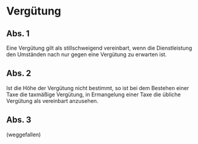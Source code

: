 # Vergütung



## Abs. 1

 Eine Vergütung gilt als stillschweigend vereinbart, wenn die Dienstleistung den Umständen nach nur gegen eine Vergütung zu erwarten ist.

## Abs. 2

 Ist die Höhe der Vergütung nicht bestimmt, so ist bei dem Bestehen einer Taxe die taxmäßige Vergütung, in Ermangelung einer Taxe die übliche Vergütung als vereinbart anzusehen.

## Abs. 3

 (weggefallen) 

